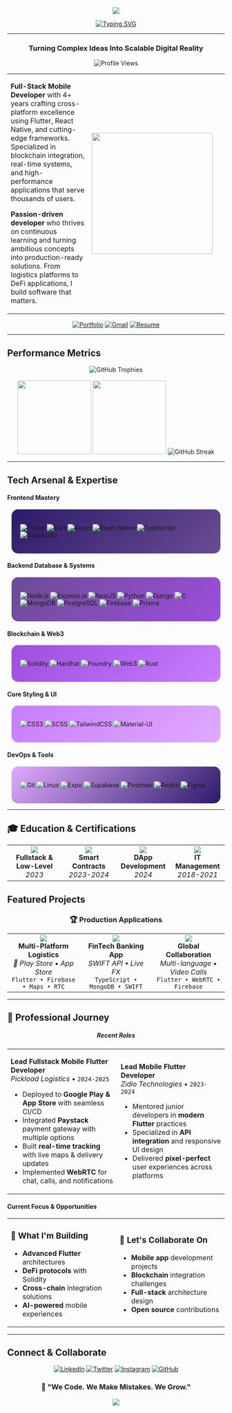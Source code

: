 <div align="center">
  <img src="https://capsule-render.vercel.app/api?type=waving&color=gradient&customColorList=12,20,24,25,27&height=280&section=header&text=Justice%20Andrew%20Chukwuweike&fontSize=45&fontColor=fff&animation=fadeIn&fontAlignY=38&desc=Fullstack%20Mobile%20Web%20%7C%20Blockchain%20SmartContracts%20%7C%20DeFi%20and%20DApps&descAlignY=51&descAlign=62"/>
</div>

<div align="center">
  
  [![Typing SVG](https://readme-typing-svg.herokuapp.com?font=Orbitron&size=24&duration=3000&pause=1000&color=9D4EDD&center=true&vCenter=true&width=600&lines=4%2B+Years+Mobile+Development;Smart+Contract+Integration+Expert;Cross-Platform+App+Architect;Blockchain+%26+Web3+Enthusiast;Always+Pushing+Tech+Boundaries)](https://git.io/typing-svg)
  
</div>

---

<div align="center">

### **Turning Complex Ideas Into Scalable Digital Reality**

<img src="https://komarev.com/ghpvc/?username=unawarexi&label=Profile%20Views&color=9D4EDD&style=for-the-badge" alt="Profile Views" />
<table>
<tr>
<td>

**Full-Stack Mobile Developer** with 4+ years crafting cross-platform excellence using Flutter, React Native, and cutting-edge frameworks. Specialized in blockchain integration, real-time systems, and high-performance applications that serve thousands of users.

**Passion-driven developer** who thrives on continuous learning and turning ambitious concepts into production-ready solutions. From logistics platforms to DeFi applications, I build software that matters.

</td>
<td width="300">
<img src="https://user-images.githubusercontent.com/74038190/229223263-cf2e4b07-2615-4f87-9c38-e37600f8381a.gif" width="280"/>
</td>
</tr>
</table>

[![Portfolio](https://img.shields.io/badge/🌐_Portfolio-6A0DAD?style=for-the-badge&logoColor=white)](https://dev-andrewcorp.onrender.com/)
[![Gmail](https://img.shields.io/badge/📧_Email-9D4EDD?style=for-the-badge&logoColor=white)](mailto:chukwuweike.work@gmail.com)
[![Resume](https://img.shields.io/badge/📄_Resume-8B5A8C?style=for-the-badge&logoColor=white)](https://drive.google.com/file/d/1jb4Zm_mv-Shcp5VYv-rfJ2qWipObS5p6/view?usp=drive_link)

</div>

---

## **Performance Metrics**

<div align="center">
  <img src="https://github-profile-trophy.vercel.app/?username=unawarexi&theme=discord&row=1&column=7&margin-w=10&margin-h=10&no-bg=true" alt="GitHub Trophies"/>
</div>

<br/>

<div align="center">
  <img height="170em" src="https://github-readme-stats.vercel.app/api?username=unawarexi&show_icons=true&theme=midnight-purple&include_all_commits=true&count_private=true&border_radius=15&bg_color=0D1117&title_color=9D4EDD&icon_color=C77DFF&text_color=E0E6ED&border_color=6A4C93"/>
  <img height="170em" src="https://github-readme-stats.vercel.app/api/top-langs/?username=unawarexi&layout=compact&langs_count=10&theme=midnight-purple&border_radius=15&bg_color=0D1117&title_color=9D4EDD&text_color=E0E6ED&border_color=6A4C93"/>
  <img  src="https://github-readme-streak-stats.herokuapp.com/?user=unawarexi&theme=midnight-purple&background=0D1117&ring=9D4EDD&fire=C77DFF&currStreakLabel=E0E6ED&border_radius=15" alt="GitHub Streak"/>
</div>

---


## **Tech Arsenal & Expertise**

<div align="start">

#### **Frontend Mastery**
<div style="background: linear-gradient(135deg, #2D1B69 0%, #6A4C93 100%); border-radius: 15px; padding: 20px; margin: 10px;">

![Flutter](https://img.shields.io/badge/Flutter-02569B?style=for-the-badge&logo=flutter&logoColor=white&labelColor=2D1B69)
![Dart](https://img.shields.io/badge/Dart-0175C2?style=for-the-badge&logo=dart&logoColor=white&labelColor=2D1B69)
![React](https://img.shields.io/badge/React-20232A?style=for-the-badge&logo=react&logoColor=61DAFB&labelColor=2D1B69)
![React Native](https://img.shields.io/badge/React_Native-20232A?style=for-the-badge&logo=react&logoColor=61DAFB&labelColor=2D1B69)
![TypeScript](https://img.shields.io/badge/TypeScript-007ACC?style=for-the-badge&logo=typescript&logoColor=white&labelColor=2D1B69)
![JavaScript](https://img.shields.io/badge/JavaScript-F7DF1E?style=for-the-badge&logo=javascript&logoColor=black&labelColor=2D1B69)

</div>

#### **Backend Database & Systems**
<div style="background: linear-gradient(135deg, #6A4C93 0%, #9D4EDD 100%); border-radius: 15px; padding: 20px; margin: 10px;">

![Node.js](https://img.shields.io/badge/Node.js-43853D?style=for-the-badge&logo=node.js&logoColor=white&labelColor=6A4C93)
![Express.js](https://img.shields.io/badge/Express.js-404D59?style=for-the-badge&logo=express&logoColor=white&labelColor=6A4C93)
![NestJS](https://img.shields.io/badge/NestJS-E0234E?style=for-the-badge&logo=nestjs&logoColor=white&labelColor=6A4C93)
![Python](https://img.shields.io/badge/Python-3776AB?style=for-the-badge&logo=python&logoColor=white)
![Django](https://img.shields.io/badge/Django-092E20?style=for-the-badge&logo=django&logoColor=white)
![C](https://img.shields.io/badge/C-00599C?style=for-the-badge&logo=c&logoColor=white&labelColor=C77DFF)
![MongoDB](https://img.shields.io/badge/MongoDB-4EA94B?style=for-the-badge&logo=mongodb&logoColor=white&labelColor=6A4C93)
![PostgreSQL](https://img.shields.io/badge/PostgreSQL-316192?style=for-the-badge&logo=postgresql&logoColor=white&labelColor=6A4C93)
![Firebase](https://img.shields.io/badge/Firebase-039BE5?style=for-the-badge&logo=Firebase&logoColor=white&labelColor=6A4C93)
![Prisma](https://img.shields.io/badge/Prisma-2D3748?style=for-the-badge&logo=prisma&logoColor=white)


</div>

#### **Blockchain & Web3**
<div style="background: linear-gradient(135deg, #9D4EDD 0%, #C77DFF 100%); border-radius: 15px; padding: 20px; margin: 10px;">

![Solidity](https://img.shields.io/badge/Solidity-363636?style=for-the-badge&logo=solidity&logoColor=white&labelColor=9D4EDD)
![Hardhat](https://img.shields.io/badge/Hardhat-FFF100?style=for-the-badge&logo=hardhat&logoColor=black&labelColor=9D4EDD)
![Foundry](https://img.shields.io/badge/Foundry-1E1E1E?style=for-the-badge&logoColor=white&labelColor=9D4EDD)
![Web3](https://img.shields.io/badge/Web3-F16822?style=for-the-badge&logo=web3.js&logoColor=white&labelColor=9D4EDD)
![Rust](https://img.shields.io/badge/Rust-000000?style=for-the-badge&logo=rust&logoColor=white&labelColor=C77DFF)

</div>

#### **Core Styling & UI**
<div style="background: linear-gradient(135deg, #C77DFF 0%, #E0AAFF 100%); border-radius: 15px; padding: 20px; margin: 10px;">

![CSS3](https://img.shields.io/badge/CSS3-1572B6?style=for-the-badge&logo=css3&logoColor=white&labelColor=C77DFF)
![SCSS](https://img.shields.io/badge/SCSS-CC6699?style=for-the-badge&logo=sass&logoColor=white&labelColor=C77DFF)
![TailwindCSS](https://img.shields.io/badge/Tailwind_CSS-38B2AC?style=for-the-badge&logo=tailwind-css&logoColor=white&labelColor=C77DFF)
![Material-UI](https://img.shields.io/badge/MUI-0081CB?style=for-the-badge&logo=material-ui&logoColor=white&labelColor=C77DFF)

</div>

#### **DevOps & Tools**
<div style="background: linear-gradient(135deg, #E0AAFF 0%, #2D1B69 100%); border-radius: 15px; padding: 20px; margin: 10px;">

![Git](https://img.shields.io/badge/Git-F05032?style=for-the-badge&logo=git&logoColor=white&labelColor=E0AAFF)
![Linux](https://img.shields.io/badge/Linux-FCC624?style=for-the-badge&logo=linux&logoColor=black&labelColor=E0AAFF)
![Expo](https://img.shields.io/badge/Expo-000020?style=for-the-badge&logo=expo&logoColor=white&labelColor=E0AAFF)
![Supabase](https://img.shields.io/badge/Supabase-3ECF8E?style=for-the-badge&logo=supabase&logoColor=white&labelColor=E0AAFF)
![Postman](https://img.shields.io/badge/Postman-FF6C37?style=for-the-badge&logo=postman&logoColor=white)
![Redux](https://img.shields.io/badge/Redux-593D88?style=for-the-badge&logo=redux&logoColor=white&labelColor=E0AAFF)
![Figma](https://img.shields.io/badge/Figma-F24E1E?style=for-the-badge&logo=figma&logoColor=white)

</div>

</div>

---

## 🎓 **Education & Certifications**

<table width="100%">
<tr>
<td width="25%" align="center">
<img src="https://img.shields.io/badge/ALX_Africa-Software_Engineering-FF6B35?style=for-the-badge&logoColor=white" />
<br><strong>Fullstack & Low-Level</strong>
<br><em>2023</em>
</td>
<td width="25%" align="center">
<img src="https://img.shields.io/badge/Cyfrin_Updraft-Web3_Blockchain-6366F1?style=for-the-badge&logoColor=white" />
<br><strong>Smart Contracts</strong>
<br><em>2023-2024</em>
</td>
<td width="25%" align="center">
<img src="https://img.shields.io/badge/Alchemy-Ethereum_Development-4F46E5?style=for-the-badge&logoColor=white" />
<br><strong>DApp Development</strong>
<br><em>2024</em>
</td>
<td width="25%" align="center">
<img src="https://img.shields.io/badge/UNIDEL-Network_Administration-059669?style=for-the-badge&logoColor=white" />
<br><strong>IT Management</strong>
<br><em>2018-2021</em>
</td>
</tr>
</table>



## **Featured Projects**

<div align="center">

### 🏆 **Production Applications**

<table>
<tr>
<td width="33%" align="center">
<img src="https://img.shields.io/badge/Flutter-Pickload_Logistics-02569B?style=for-the-badge&logo=flutter&logoColor=white"/>
<br>
<strong>Multi-Platform Logistics</strong>
<br>
<em>📱 Play Store • App Store</em>
<br>
<code>Flutter • Firebase • Maps • RTC</code>
</td>
<td width="33%" align="center">
<img src="https://img.shields.io/badge/React_Native-Access_Banking-20232A?style=for-the-badge&logo=react&logoColor=61DAFB"/>
<br>
<strong>FinTech Banking App</strong>
<br>
<em>SWIFT API • Live FX</em>
<br>
<code>TypeScript • MongoDB • SWIFT</code>
</td>
<td width="33%" align="center">
<img src="https://img.shields.io/badge/Flutter-Team_Workspace-02569B?style=for-the-badge&logo=flutter&logoColor=white"/>
<br>
<strong>Global Collaboration</strong>
<br>
<em>Multi-language • Video Calls</em>
<br>
<code>Flutter • WebRTC • Firebase</code>
</td>
</tr>
</table>

</div>

---

## 💼 **Professional Journey**

<div align="center">

##### **Recent Roles**

<table width="100%">
<tr>
<td>

**Lead Fullstack Mobile Flutter Developer**  
*Pickload Logistics* • `2024-2025`
- Deployed to **Google Play & App Store** with seamless CI/CD
- Integrated **Paystack** payment gateway with multiple options
- Built **real-time tracking** with live maps & delivery updates
- Implemented **WebRTC** for chat, calls, and notifications

</td>
<td>

**Lead Mobile Flutter Developer**  
*Zidio Technologies* • `2023-2024`
- Mentored junior developers in **modern Flutter** practices
- Specialized in **API integration** and responsive UI design
- Delivered **pixel-perfect** user experiences across platforms

</td>
</tr>
</table>

</div>


#### **Current Focus & Opportunities**

<div align="center">

<table>
<tr>
<td width="50%" align="start">

### 🌱 **What I'm Building**
- **Advanced Flutter** architectures
- **DeFi protocols** with Solidity
- **Cross-chain** integration solutions
- **AI-powered** mobile experiences

</td>
<td width="50%" align="start">

### 🤝 **Let's Collaborate On**
- **Mobile app** development projects
- **Blockchain** integration challenges  
- **Full-stack** architecture design
- **Open source** contributions

</td>
</tr>
</table>

</div>

---

## **Connect & Collaborate**

<div align="center">
  
[![LinkedIn](https://img.shields.io/badge/LinkedIn-0077B5?style=for-the-badge&logo=linkedin&logoColor=white&labelColor=2D1B69)](https://linkedin.com/in/andrew-j-chukwuweike-se)
[![Twitter](https://img.shields.io/badge/Twitter-1DA1F2?style=for-the-badge&logo=twitter&logoColor=white&labelColor=6A4C93)](https://twitter.com/d_unaware)
[![Instagram](https://img.shields.io/badge/Instagram-E4405F?style=for-the-badge&logo=instagram&logoColor=white&labelColor=9D4EDD)](https://instagram.com/the_andrewscorp)
[![GitHub](https://img.shields.io/badge/GitHub-100000?style=for-the-badge&logo=github&logoColor=white&labelColor=C77DFF)](https://github.com/unawarexi)

</div>


<div align="center">
  
### 💜 **"We Code. We Make Mistakes. We Grow."**


 <img src="https://capsule-render.vercel.app/api?type=waving&color=gradient&customColorList=12,20,24,25,27&height=100&section=footer&text=✨%20Building%20the%20future,%20one%20commit%20at%20a%20time%20✨&fontColor=fff&fontSize=16"/>

</div>
